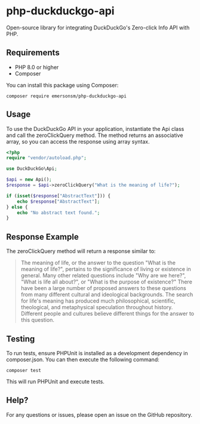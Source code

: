 # php-duckduckgo-api
Open-source library for integrating DuckDuckGo's Zero-click Info API with PHP.

## Requirements
- PHP 8.0 or higher
- Composer

You can install this package using Composer:

```
composer require emersonsm/php-duckduckgo-api
```

## Usage
To use the DuckDuckGo API in your application, instantiate the Api class and call the zeroClickQuery method. The method returns an associative array, so you can access the response using array syntax.

```php
<?php
require "vendor/autoload.php";

use DuckDuckGo\Api;

$api = new Api();
$response = $api->zeroClickQuery("What is the meaning of life?");

if (isset($response["AbstractText"])) {
    echo $response["AbstractText"];
} else {
    echo "No abstract text found.";
}
```

## Response Example
The zeroClickQuery method will return a response similar to:

> The meaning of life, or the answer to the question "What is the meaning of life?", pertains to the significance of living or existence in general. Many other related questions include "Why are we here?", "What is life all about?", or "What is the purpose of existence?" There have been a large number of proposed answers to these questions from many different cultural and ideological backgrounds. The search for life's meaning has produced much philosophical, scientific, theological, and metaphysical speculation throughout history. Different people and cultures believe different things for the answer to this question.

## Testing
To run tests, ensure PHPUnit is installed as a development dependency in composer.json. You can then execute the following command:

```
composer test
```

This will run PHPUnit and execute tests.

## Help?
For any questions or issues, please open an issue on the GitHub repository.